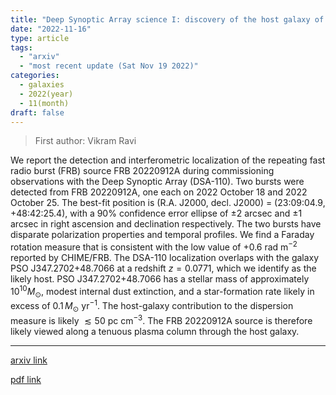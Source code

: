 ```yaml
---
title: "Deep Synoptic Array science I: discovery of the host galaxy of FRB 20220912A"
date: "2022-11-16"
type: article
tags:
  - "arxiv"
  - "most recent update (Sat Nov 19 2022)"
categories:
  - galaxies
  - 2022(year)
  - 11(month)
draft: false
---
```


> First author: Vikram Ravi

 We report the detection and interferometric localization of the repeating
fast radio burst (FRB) source FRB 20220912A during commissioning observations
with the Deep Synoptic Array (DSA-110). Two bursts were detected from FRB
20220912A, one each on 2022 October 18 and 2022 October 25. The best-fit
position is (R.A. J2000, decl. J2000) = (23:09:04.9, +48:42:25.4), with a 90%
confidence error ellipse of $\pm2$ arcsec and $\pm1$ arcsec in right ascension
and declination respectively. The two bursts have disparate polarization
properties and temporal profiles. We find a Faraday rotation measure that is
consistent with the low value of $+0.6$ rad m$^{-2}$ reported by CHIME/FRB. The
DSA-110 localization overlaps with the galaxy PSO J347.2702+48.7066 at a
redshift $z=0.0771$, which we identify as the likely host. PSO
J347.2702$+$48.7066 has a stellar mass of approximately $10^{10}M_{\odot}$,
modest internal dust extinction, and a star-formation rate likely in excess of
$0.1\,M_{\odot}$ yr$^{-1}$. The host-galaxy contribution to the dispersion
measure is likely $\lesssim50$ pc cm$^{-3}$. The FRB 20220912A source is
therefore likely viewed along a tenuous plasma column through the host galaxy.

---
[arxiv link](http://arxiv.org/abs/2211.09049v1)

[pdf link](http://arxiv.org/pdf/2211.09049v1)